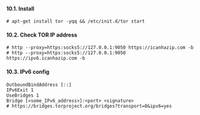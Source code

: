 #### 10.1. Install
```
# apt-get install tor -yqq && /etc/init.d/tor start
```

#### 10.2. Check TOR IP address
```
# http --proxy=https:socks5://127.0.0.1:9050 https://icanhazip.com -b
# http --proxy=https:socks5://127.0.0.1:9050 https://ipv6.icanhazip.com -b
```

#### 10.3. IPv6 config
```
OutboundBindAddress [::]
IPv6Exit 1
UseBridges 1
Bridge [<some_IPv6_address>]:<port> <signature>
# https://bridges.torproject.org/bridges?transport=0&ipv6=yes
```
